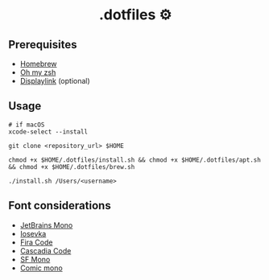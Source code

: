 <h1 align="center">.dotfiles &#x2699;</h1>

## Prerequisites

- [Homebrew](https://brew.sh/)
- [Oh my zsh](https://ohmyz.sh/)
- [Displaylink](https://www.displaylink.com/downloads/macos) (optional)

## Usage

```console
# if macOS
xcode-select --install
```

```console
git clone <repository_url> $HOME
```

```console
chmod +x $HOME/.dotfiles/install.sh && chmod +x $HOME/.dotfiles/apt.sh && chmod +x $HOME/.dotfiles/brew.sh
```

```console
./install.sh /Users/<username>
```

## Font considerations

- [JetBrains Mono](https://github.com/JetBrains/JetBrainsMono)
- [Iosevka](https://github.com/be5invis/Iosevka)
- [Fira Code](https://github.com/tonsky/FiraCode)
- [Cascadia Code](https://github.com/microsoft/cascadia-code)
- [SF Mono](https://developer.apple.com/fonts/)
- [Comic mono](https://github.com/dtinth/comic-mono-font)
